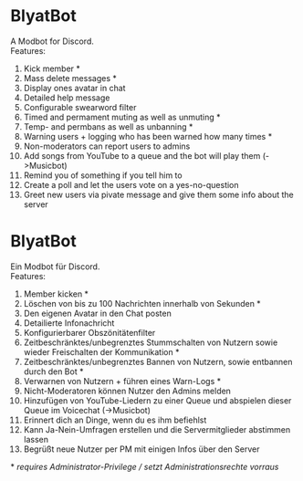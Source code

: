 # BlyatBot

A Modbot for Discord.  
Features:  
1. Kick member \*  
2. Mass delete messages \*  
3. Display ones avatar in chat
4. Detailed help message
5. Configurable swearword filter  
6. Timed and permament muting as well as unmuting \*
7. Temp- and permbans as well as unbanning \*
8. Warning users + logging who has been warned how many times \*
9. Non-moderators can report users to admins
10. Add songs from YouTube to a queue and the bot will play them (->Musicbot)  
11. Remind you of something if you tell him to  
12. Create a poll and let the users vote on a yes-no-question
13. Greet new users via pivate message and give them some info about the server


# BlyatBot

Ein Modbot für Discord.  
Features:  
1. Member kicken \*
2. Löschen von bis zu 100 Nachrichten innerhalb von Sekunden \*
3. Den eigenen Avatar in den Chat posten
4. Detailierte Infonachricht
5. Konfigurierbarer Obszönitätenfilter  
6. Zeitbeschränktes/unbegrenztes Stummschalten von Nutzern sowie wieder Freischalten der Kommunikation \*
7. Zeitbeschränktes/unbegrenztes Bannen von Nutzern, sowie entbannen durch den Bot \*
8. Verwarnen von Nutzern + führen eines Warn-Logs \*
9. Nicht-Moderatoren können Nutzer den Admins melden
10. Hinzufügen von YouTube-Liedern zu einer Queue und abspielen dieser Queue im Voicechat (->Musicbot)    
11. Erinnert dich an Dinge, wenn du es ihm befiehlst  
12. Kann Ja-Nein-Umfragen erstellen und die Servermitglieder abstimmen lassen
13. Begrüßt neue Nutzer per PM mit einigen Infos über den Server

\* *requires Administrator-Privilege / setzt Administrationsrechte vorraus*
